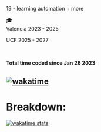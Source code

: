 19 - learning automation + more


:mortar_board:  
Valencia 2023 - 2025
  
UCF 2025 - 2027
  
&nbsp;
&nbsp;
&nbsp;
&nbsp;


**Total time coded since Jan 26 2023**

[![wakatime](https://wakatime.com/badge/user/97d3ce37-1034-4560-a710-9d8033a93ed0.svg)](https://wakatime.com/@97d3ce37-1034-4560-a710-9d8033a93ed0)
------------------------------------------------------------------------------------------

# Breakdown:
[![wakatime stats](https://github-readme-stats.vercel.app/api/wakatime?username=xStar2222)](https://github.com/anuraghazra/github-readme-stats)
